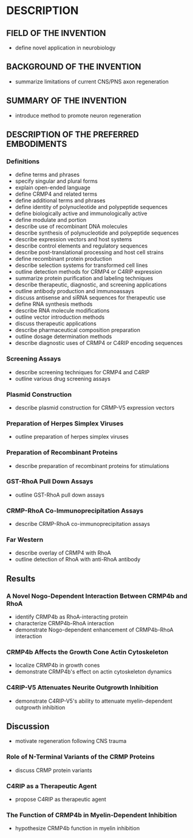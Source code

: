 # DESCRIPTION

## FIELD OF THE INVENTION

- define novel application in neurobiology

## BACKGROUND OF THE INVENTION

- summarize limitations of current CNS/PNS axon regeneration

## SUMMARY OF THE INVENTION

- introduce method to promote neuron regeneration

## DESCRIPTION OF THE PREFERRED EMBODIMENTS

### Definitions

- define terms and phrases
- specify singular and plural forms
- explain open-ended language
- define CRMP4 and related terms
- define additional terms and phrases
- define identity of polynucleotide and polypeptide sequences
- define biologically active and immunologically active
- define modulate and portion
- describe use of recombinant DNA molecules
- describe synthesis of polynucleotide and polypeptide sequences
- describe expression vectors and host systems
- describe control elements and regulatory sequences
- describe post-translational processing and host cell strains
- define recombinant protein production
- describe selection systems for transformed cell lines
- outline detection methods for CRMP4 or C4RIP expression
- summarize protein purification and labeling techniques
- describe therapeutic, diagnostic, and screening applications
- outline antibody production and immunoassays
- discuss antisense and siRNA sequences for therapeutic use
- define RNA synthesis methods
- describe RNA molecule modifications
- outline vector introduction methods
- discuss therapeutic applications
- describe pharmaceutical composition preparation
- outline dosage determination methods
- describe diagnostic uses of CRMP4 or C4RIP encoding sequences

### Screening Assays

- describe screening techniques for CRMP4 and C4RIP
- outline various drug screening assays

### Plasmid Construction

- describe plasmid construction for CRMP-V5 expression vectors

### Preparation of Herpes Simplex Viruses

- outline preparation of herpes simplex viruses

### Preparation of Recombinant Proteins

- describe preparation of recombinant proteins for stimulations

### GST-RhoA Pull Down Assays

- outline GST-RhoA pull down assays

### CRMP-RhoA Co-Immunoprecipitation Assays

- describe CRMP-RhoA co-immunoprecipitation assays

### Far Western

- describe overlay of CRMP4 with RhoA
- outline detection of RhoA with anti-RhoA antibody

## Results

### A Novel Nogo-Dependent Interaction Between CRMP4b and RhoA

- identify CRMP4b as RhoA-interacting protein
- characterize CRMP4b-RhoA interaction
- demonstrate Nogo-dependent enhancement of CRMP4b-RhoA interaction

### CRMP4b Affects the Growth Cone Actin Cytoskeleton

- localize CRMP4b in growth cones
- demonstrate CRMP4b's effect on actin cytoskeleton dynamics

### C4RIP-V5 Attenuates Neurite Outgrowth Inhibition

- demonstrate C4RIP-V5's ability to attenuate myelin-dependent outgrowth inhibition

## Discussion

- motivate regeneration following CNS trauma

### Role of N-Terminal Variants of the CRMP Proteins

- discuss CRMP protein variants

### C4RIP as a Therapeutic Agent

- propose C4RIP as therapeutic agent

### The Function of CRMP4b in Myelin-Dependent Inhibition

- hypothesize CRMP4b function in myelin inhibition

